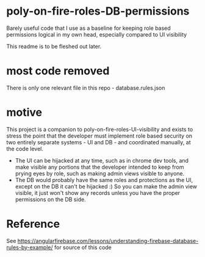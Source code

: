 # poly-on-fire-roles-DB-permissions
Barely useful code that I use as a baseline for keeping role based permissions logical in my own head, especially compared to UI visibility

This readme is to be fleshed out later.

# most code removed

There is only one relevant file in this repo - database.rules.json

# motive

This project is a companion to poly-on-fire-roles-UI-visibility and exists to stress the point that the developer must implement role based security on two entirely separate systems - UI and DB - and coordinated manually, at the code level.

* The UI can be hijacked at any time, such as in chrome dev tools, and make visible any portions that the developer intended to keep from prying eyes by role, such as making admin views visible to anyone.
* The DB would probably have the same roles and protections as the UI, except on the DB it can't be hijacked :) So you can make the admin view visible, it just won't show any records unless you have the proper permissions on the DB side.

# Reference

See https://angularfirebase.com/lessons/understanding-firebase-database-rules-by-example/ for source of this code
